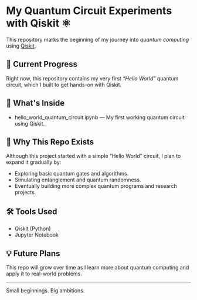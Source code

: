 # My Quantum Circuit Experiments with Qiskit ⚛

This repository marks the beginning of my journey into *quantum computing* using [Qiskit](https://qiskit.org/).

## 🚀 Current Progress
Right now, this repository contains my very first *“Hello World”* quantum circuit, which I built to get hands-on with Qiskit.

## 📂 What's Inside
- hello_world_quantum_circuit.ipynb — My first working quantum circuit using Qiskit.

## 🎯 Why This Repo Exists
Although this project started with a simple “Hello World” circuit, I plan to expand it gradually by:
- Exploring basic quantum gates and algorithms.
- Simulating entanglement and quantum randomness.
- Eventually building more complex quantum programs and research projects.

## 🛠 Tools Used
- Qiskit (Python)
- Jupyter Notebook

## 💡 Future Plans
This repo will grow over time as I learn more about quantum computing and apply it to real-world problems.

---

Small beginnings. Big ambitions.
